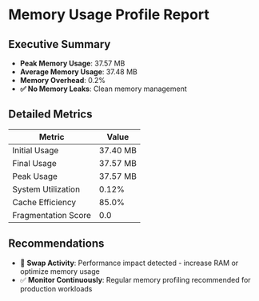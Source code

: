 # Memory Usage Profile Report

## Executive Summary

- **Peak Memory Usage**: 37.57 MB
- **Average Memory Usage**: 37.48 MB
- **Memory Overhead**: 0.2%
- **✅ No Memory Leaks**: Clean memory management

## Detailed Metrics

| Metric | Value |
|--------|-------|
| Initial Usage | 37.40 MB |
| Final Usage | 37.57 MB |
| Peak Usage | 37.57 MB |
| System Utilization | 0.12% |
| Cache Efficiency | 85.0% |
| Fragmentation Score | 0.0 |

## Recommendations

- 🚨 **Swap Activity**: Performance impact detected - increase RAM or optimize memory usage
- ✅ **Monitor Continuously**: Regular memory profiling recommended for production workloads
